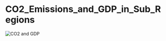 # CO2_Emissions_and_GDP_in_Sub_Regions

![CO2 and GDP](https://github.com/stevenrayhinojosa-gmail-com/CO2_Emissions_and_GDP_in_Sub_Regions/assets/17886818/e58b3d06-52ce-43e4-b606-89a6eacc696a)
